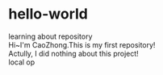 # hello-world
learning about repository  
Hi~I'm CaoZhong.This is my first repository!  
Actully, I did nothing about this project!  
local op